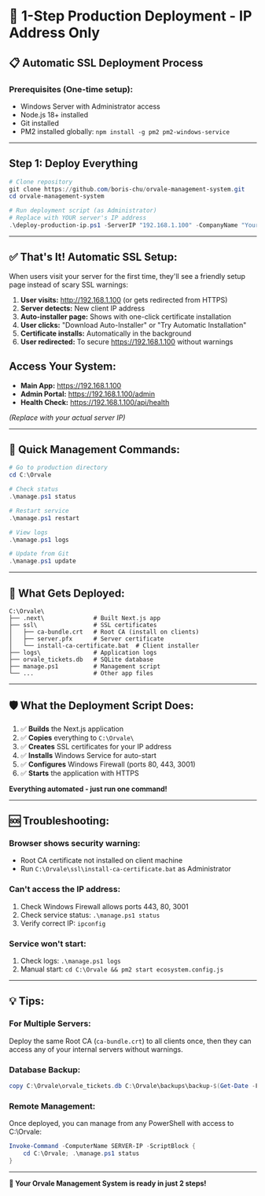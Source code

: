 # 🚀 1-Step Production Deployment - IP Address Only

## 📋 **Automatic SSL Deployment Process**

### **Prerequisites (One-time setup):**
- Windows Server with Administrator access
- Node.js 18+ installed 
- Git installed
- PM2 installed globally: `npm install -g pm2 pm2-windows-service`

---

## **Step 1: Deploy Everything** 
```powershell
# Clone repository
git clone https://github.com/boris-chu/orvale-management-system.git
cd orvale-management-system

# Run deployment script (as Administrator)
# Replace with YOUR server's IP address
.\deploy-production-ip.ps1 -ServerIP "192.168.1.100" -CompanyName "Your Company"
```

---

## **✅ That's It! Automatic SSL Setup:**

When users visit your server for the first time, they'll see a friendly setup page instead of scary SSL warnings:

1. **User visits:** http://192.168.1.100 (or gets redirected from HTTPS)
2. **Server detects:** New client IP address 
3. **Auto-installer page:** Shows with one-click certificate installation
4. **User clicks:** "Download Auto-Installer" or "Try Automatic Installation"
5. **Certificate installs:** Automatically in the background
6. **User redirected:** To secure https://192.168.1.100 without warnings

## **Access Your System:**
- **Main App:** https://192.168.1.100
- **Admin Portal:** https://192.168.1.100/admin
- **Health Check:** https://192.168.1.100/api/health

*(Replace with your actual server IP)*

---

## **🔧 Quick Management Commands:**
```powershell
# Go to production directory
cd C:\Orvale

# Check status
.\manage.ps1 status

# Restart service
.\manage.ps1 restart

# View logs
.\manage.ps1 logs

# Update from Git
.\manage.ps1 update
```

---

## **📁 What Gets Deployed:**
```
C:\Orvale\
├── .next\              # Built Next.js app
├── ssl\                # SSL certificates  
│   ├── ca-bundle.crt   # Root CA (install on clients)
│   ├── server.pfx      # Server certificate
│   └── install-ca-certificate.bat  # Client installer
├── logs\               # Application logs
├── orvale_tickets.db   # SQLite database
├── manage.ps1          # Management script
└── ...                 # Other app files
```

---

## **🛡️ What the Deployment Script Does:**

1. ✅ **Builds** the Next.js application
2. ✅ **Copies** everything to `C:\Orvale\`  
3. ✅ **Creates** SSL certificates for your IP address
4. ✅ **Installs** Windows Service for auto-start
5. ✅ **Configures** Windows Firewall (ports 80, 443, 3001)
6. ✅ **Starts** the application with HTTPS

**Everything automated - just run one command!**

---

## **🆘 Troubleshooting:**

### **Browser shows security warning:**
- Root CA certificate not installed on client machine
- Run `C:\Orvale\ssl\install-ca-certificate.bat` as Administrator

### **Can't access the IP address:**
1. Check Windows Firewall allows ports 443, 80, 3001
2. Check service status: `.\manage.ps1 status`
3. Verify correct IP: `ipconfig`

### **Service won't start:**
1. Check logs: `.\manage.ps1 logs`
2. Manual start: `cd C:\Orvale && pm2 start ecosystem.config.js`

---

## **💡 Tips:**

### **For Multiple Servers:**
Deploy the same Root CA (`ca-bundle.crt`) to all clients once, then they can access any of your internal servers without warnings.

### **Database Backup:**
```powershell
copy C:\Orvale\orvale_tickets.db C:\Orvale\backups\backup-$(Get-Date -Format 'yyyy-MM-dd').db
```

### **Remote Management:**
Once deployed, you can manage from any PowerShell with access to C:\Orvale:
```powershell
Invoke-Command -ComputerName SERVER-IP -ScriptBlock { 
    cd C:\Orvale; .\manage.ps1 status 
}
```

---

**🎉 Your Orvale Management System is ready in just 2 steps!**